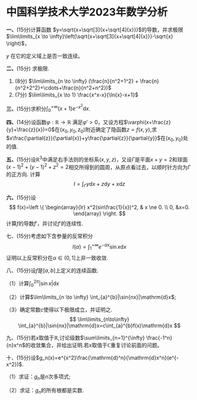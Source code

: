 # 中国科学技术大学2023年数学分析

**一、**(15分)计算函数 $y=\sqrt{x+\sqrt[3]{x+\sqrt[4]{x}}}$的导数，并求极限$\lim\limits_{x \to \infty}\left(\sqrt{x+\sqrt[3]{x+\sqrt[4]{x}}}-\sqrt{x} \right)$，

$y$ 在它的定义域上是否一致连续。

**二、**(15分) 求极限.

1. (8分) $\lim\limits_{n \to \infty} (\frac{n}{n^2+1^2} + \frac{n}{n^2+2^2}+\cdots+\frac{n}{n^2+n^2})$
2. (7分) $\lim\limits_{x \to 1} \frac{x^x-x}{\ln{x}-x+1}$

**三、**(15分)求积分$\int_{0}^{+\infty}(x+1)e^{-x^2}\mathrm{d}x$.

**四、**(14分)设函数$\varphi:\mathbb{R} \rightarrow \mathbb{R}$ 满足$\varphi' > 0$，又设方程$\varphi(x+\frac{z}{y}+\frac{z}{x})=0$在$(x_0,y_0,z_0)$附近确定了隐函数$z=f(x,y)$,求$x\frac{\partial{z}}{\partial{x}}+y\frac{\partial{z}}{\partial{y}}$在$(x_0,y_0)$处的值.

**五、**(15分)设$\mathbb{R}^3$中满足右手法则的坐标系$(x,y,z)$，又设$\Gamma$是平面$x+y=2$和球面$(x-1)^2+(y-1)^2+z^2=2$相交所得到的圆周，从原点看过去，以顺时针方向为$\Gamma$的正方向. 计算
$$
I = \int_{\Gamma} y\mathrm{d}x+z\mathrm{d}y+x\mathrm{d}z
$$

**六、**(15分)设
$$
f(x)=\left \{
    \begin{array}{lr}
    x^2(sin\frac{1}{x})^2, & x \ne 0. \\
    0, &x=0.
    \end{array}
\right.
$$
计算$f$的导数$f'$，并讨论$f'$的连续性.

七、(15分)考虑如下含参量的反常积分
$$
I(\alpha) = \int_{1}^{+\infty}e^{-\alpha x}\sin{x} \mathrm{d}x
$$
证明以上反常积分在$\alpha \in (0,1]$上非一致收敛.

八、(15分)设$f$是$[a,b]$上定义的连续函数.

（1）计算$\int_{0}^{2\pi}|\sin{x}|\mathrm{d}x$

（2）计算$\lim\limits_{n \to \infty} \int_{a}^{b}|\sin{nx}|\mathrm{d}x$;

（3）确定常数$c$使得以下极限成立，并证明之.
$$
\lim\limits_{n\to\infty} \int_{a}^{b}|\sin{nx}|\mathrm{d}x=c\int_{a}^{b}f(x)\mathrm{d}x
$$

九、(15分)若$x$取值于$\mathbb{R}$,讨论级数$\sum\limits_{n=1}^{\infty} \frac{-1^n}{n}x^n$的收敛集合，并给出证明.若$x$取值于$\mathbb{C}$重复讨论前面的问题。

十、(15分)设$g_n(x)=e^{x^2}\frac{\mathrm{d}^n}{\mathrm{d}x^n}(e^{-x^2})$.

（1）求证：$g_n$是$n$次多项式;

（2）求证：$g_n$的所有根都是实数.
